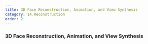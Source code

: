 ```yaml
---
title: 3D Face Reconstruction, Animation, and View Synthesis
category: 14.Reconstruction
order: 2
---
```


### 3D Face Reconstruction, Animation, and View Synthesis
